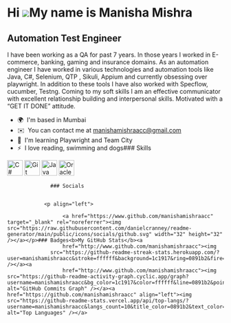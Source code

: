 Hi ![](https://user-images.githubusercontent.com/18350557/176309783-0785949b-9127-417c-8b55-ab5a4333674e.gif)My name is Manisha Mishra
======================================================================================================================================

Automation Test Engineer
------------------------

I have been working as a QA for past 7 years. In those years I worked in E-commerce, banking, gaming and insurance domains. As an automation engineer I have worked in various technologies and automation tools like Java, C#, Selenium, QTP , Sikuli, Appium and currently obsessing over playwright. In addition to these tools I have also worked with Specflow, cucumber, Testng. Coming to my soft skills I am an effective communicator with excellent relationship building and interpersonal skills. Motivated with a “GET IT DONE” attitude.

*   🌍  I'm based in Mumbai
*   ✉️  You can contact me at [manishamishraacc@gmail.com](mailto:manishamishraacc@gmail.com)
*   🧠  I'm learning Playwright and Team City
*   ⚡  I love reading, swimming and dogs### Skills 
<p align="left">
<a href="https://docs.microsoft.com/en-us/dotnet/csharp/" target="_blank" rel="noreferrer"><img src="https://raw.githubusercontent.com/danielcranney/readme-generator/main/public/icons/skills/csharp-colored.svg" width="36" height="36" alt="C#" /></a>
<a href="https://git-scm.com/" target="_blank" rel="noreferrer"><img src="https://raw.githubusercontent.com/danielcranney/readme-generator/main/public/icons/skills/git-colored.svg" width="36" height="36" alt="Git" /></a>
<a href="https://www.oracle.com/java/" target="_blank" rel="noreferrer"><img src="https://raw.githubusercontent.com/danielcranney/readme-generator/main/public/icons/skills/java-colored.svg" width="36" height="36" alt="Java" /></a>
<a href="https://www.oracle.com/uk/index.html" target="_blank" rel="noreferrer"><img src="https://raw.githubusercontent.com/danielcranney/readme-generator/main/public/icons/skills/oracle-colored.svg" width="36" height="36" alt="Oracle" /></a>
</p>
                    
                  ### Socials
                  
                  
                <p align="left">
                          
                      <a href="https://www.github.com/manishamishraacc" target="_blank" rel="noreferrer"><img src="https://raw.githubusercontent.com/danielcranney/readme-generator/main/public/icons/socials/github.svg" width="32" height="32" /></a></p>### Badges<b>My GitHub Stats</b><a
                      href="http://www.github.com/manishamishraacc"><img
                  src="https://github-readme-streak-stats.herokuapp.com/?user=manishamishraacc&stroke=ffffff&background=1c1917&ring=0891b2&fire=0891b2&currStreakNum=ffffff&currStreakLabel=0891b2&sideNums=ffffff&sideLabels=ffffff&dates=ffffff&hide_border=true" /></a><a
                      href="http://www.github.com/manishamishraacc"><img src="https://github-readme-activity-graph.cyclic.app/graph?username=manishamishraacc&bg_color=1c1917&color=ffffff&line=0891b2&point=ffffff&area_color=1c1917&area=true&hide_border=true&custom_title=GitHub%20Commits%20Graph" alt="GitHub Commits Graph" /></a><a href="https://github.com/manishamishraacc" align="left"><img src="https://github-readme-stats.vercel.app/api/top-langs/?username=manishamishraacc&langs_count=10&title_color=0891b2&text_color=ffffff&icon_color=0891b2&bg_color=1c1917&hide_border=true&locale=en&custom_title=Top%20%Languages" alt="Top Languages" /></a>
